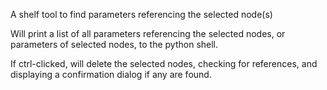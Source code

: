 A shelf tool to find parameters referencing the selected node(s)

Will print a list of all parameters referencing the selected nodes, or parameters of selected nodes, to the python shell.

If ctrl-clicked, will delete the selected nodes, checking for references, and displaying a confirmation dialog if any are found.
